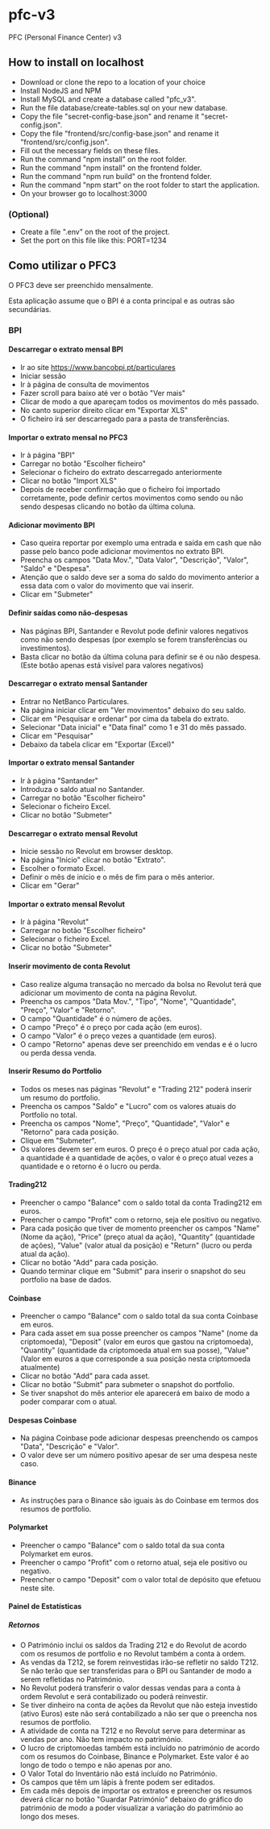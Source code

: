 # pfc-v3
PFC (Personal Finance Center) v3

## How to install on localhost

- Download or clone the repo to a location of your choice
- Install NodeJS and NPM
- Install MySQL and create a database called "pfc_v3".
- Run the file database/create-tables.sql on your new database.
- Copy the file "secret-config-base.json" and rename it "secret-config.json".
- Copy the file "frontend/src/config-base.json" and rename it "frontend/src/config.json".
- Fill out the necessary fields on these files.
- Run the command "npm install" on the root folder.
- Run the command "npm install" on the frontend folder.
- Run the command "npm run build" on the frontend folder.
- Run the command "npm start" on the root folder to start the application.
- On your browser go to localhost:3000

### (Optional)

- Create a file ".env" on the root of the project.
- Set the port on this file like this: PORT=1234

## Como utilizar o PFC3

O PFC3 deve ser preenchido mensalmente.

Esta aplicação assume que o BPI é a conta principal e as outras são secundárias.

### BPI

#### Descarregar o extrato mensal BPI

- Ir ao site  https://www.bancobpi.pt/particulares
- Iniciar sessão
- Ir à página de consulta de movimentos
- Fazer scroll para baixo até ver o botão "Ver mais"
- Clicar de modo a que apareçam todos os movimentos do mês passado.
- No canto superior direito clicar em "Exportar XLS"
- O ficheiro irá ser descarregado para a pasta de transferências.

#### Importar o extrato mensal no PFC3

- Ir à página "BPI"
- Carregar no botão "Escolher ficheiro"
- Selecionar o ficheiro do extrato descarregado anteriormente
- Clicar no botão "Import XLS"
- Depois de receber confirmação que o ficheiro foi importado corretamente, pode definir certos movimentos como sendo ou não sendo despesas clicando no botão da última coluna.

#### Adicionar movimento BPI

- Caso queira reportar por exemplo uma entrada e saída em cash que não passe pelo banco pode adicionar movimentos no extrato BPI.
- Preencha os campos "Data Mov.", "Data Valor", "Descrição", "Valor", "Saldo" e "Despesa".
- Atenção que o saldo deve ser a soma do saldo do movimento anterior a essa data com o valor do movimento que vai inserir.
- Clicar em "Submeter"

#### Definir saídas como não-despesas

- Nas páginas BPI, Santander e Revolut pode definir valores negativos como não sendo despesas (por exemplo se forem transferências ou investimentos).
- Basta clicar no botão da última coluna para definir se é ou não despesa. (Este botão apenas está visível para valores negativos)

#### Descarregar o extrato mensal Santander

- Entrar no NetBanco Particulares.
- Na página iniciar clicar em "Ver movimentos" debaixo do seu saldo.
- Clicar em "Pesquisar e ordenar" por cima da tabela do extrato.
- Selecionar "Data inicial" e "Data final" como 1 e 31 do mês passado.
- Clicar em "Pesquisar"
- Debaixo da tabela clicar em "Exportar (Excel)"

#### Importar o extrato mensal Santander

- Ir à página "Santander"
- Introduza o saldo atual no Santander.
- Carregar no botão "Escolher ficheiro"
- Selecionar o ficheiro Excel.
- Clicar no botão "Submeter"

#### Descarregar o extrato mensal Revolut

- Inicie sessão no Revolut em browser desktop.
- Na página "Início" clicar no botão "Extrato".
- Escolher o formato Excel.
- Definir o mês de início e o mês de fim para o mês anterior.
- Clicar em "Gerar"

#### Importar o extrato mensal Revolut

- Ir à página "Revolut"
- Carregar no botão "Escolher ficheiro"
- Selecionar o ficheiro Excel.
- Clicar no botão "Submeter"

#### Inserir movimento de conta Revolut

- Caso realize alguma transação no mercado da bolsa no Revolut terá que adicionar um movimento de conta na página Revolut.
- Preencha os campos "Data Mov.", "Tipo", "Nome", "Quantidade", "Preço", "Valor" e "Retorno".
- O campo "Quantidade" é o número de ações.
- O campo "Preço" é o preço por cada ação (em euros).
- O campo "Valor" é o preço vezes a quantidade (em euros).
- O campo "Retorno" apenas deve ser preenchido em vendas e é o lucro ou perda dessa venda.

#### Inserir Resumo do Portfolio

- Todos os meses nas páginas "Revolut" e "Trading 212" poderá inserir um resumo do portfolio.
- Preencha os campos "Saldo" e "Lucro" com os valores atuais do Portfolio no total.
- Preencha os campos "Nome", "Preço", "Quantidade", "Valor" e "Retorno" para cada posição.
- Clique em "Submeter".
- Os valores devem ser em euros. O preço é o preço atual por cada ação, a quantidade é a quantidade de ações, o valor é o preço atual vezes a quantidade e o retorno é o lucro ou perda.

#### Trading212

- Preencher o campo "Balance" com o saldo total da conta Trading212 em euros.
- Preencher o campo "Profit" com o retorno, seja ele positivo ou negativo.
- Para cada posição que tiver de momento preencher os campos "Name" (Nome da ação), "Price" (preço atual da ação), "Quantity" (quantidade de ações), "Value" (valor atual da posição) e "Return" (lucro ou perda atual da ação).
- Clicar no botão "Add" para cada posição.
- Quando terminar clique em "Submit" para inserir o snapshot do seu portfolio na base de dados.

#### Coinbase

- Preencher o campo "Balance" com o saldo total da sua conta Coinbase em euros.
- Para cada asset em sua posse preencher os campos "Name" (nome da criptomoeda), "Deposit" (valor em euros que gastou na criptomoeda), "Quantity" (quantidade da criptomoeda atual em sua posse), "Value" (Valor em euros a que corresponde a sua posição nesta criptomoeda atualmente)
- Clicar no botão "Add" para cada asset.
- Clicar no botão "Submit" para submeter o snapshot do portfolio.
- Se tiver snapshot do mês anterior ele aparecerá em baixo de modo a poder comparar com o atual.

#### Despesas Coinbase

- Na página Coinbase pode adicionar despesas preenchendo os campos "Data", "Descrição" e "Valor".
- O valor deve ser um número positivo apesar de ser uma despesa neste caso.

#### Binance

- As instruções para o Binance são iguais às do Coinbase em termos dos resumos de portfolio.

#### Polymarket

- Preencher o campo "Balance" com o saldo total da sua conta Polymarket em euros.
- Preencher o campo "Profit" com o retorno atual, seja ele positivo ou negativo.
- Preencher o campo "Deposit" com o valor total de depósito que efetuou neste site.

#### Painel de Estatísticas

##### Retornos

- O Património inclui os saldos da Trading 212 e do Revolut de acordo com os resumos de portfolio e no Revolut também a conta à ordem.
- As vendas da T212, se forem reinvestidas irão-se refletir no saldo T212. Se não terão que ser transferidas para o BPI ou Santander de modo a serem refletidas no Património.
- No Revolut poderá transferir o valor dessas vendas para a conta à ordem Revolut e será contabilizado ou poderá reinvestir.
- Se tiver dinheiro na conta de ações da Revolut que não esteja investido (ativo Euros) este não será contabilizado a não ser que o preencha nos resumos de portfolio.
- A atividade de conta na T212 e no Revolut serve para determinar as vendas por ano. Não tem impacto no património.
- O lucro de criptomoedas também está incluído no património de acordo com os resumos do Coinbase, Binance e Polymarket. Este valor é ao longo de todo o tempo e não apenas por ano.
- O Valor Total do Inventário não está incluído no Património.
- Os campos que têm um lápis à frente podem ser editados.
- Em cada mês depois de importar os extratos e preencher os resumos deverá clicar no botão "Guardar Património" debaixo do gráfico do património de modo a poder visualizar a variação do património ao longo dos meses.